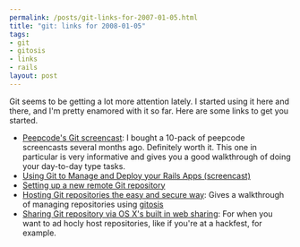 ```yaml
--- 
permalink: /posts/git-links-for-2007-01-05.html
title: "git: links for 2008-01-05"
tags: 
- git
- gitosis
- links
- rails
layout: post
---
```

Git seems to be getting a lot more attention lately. I started using it here and there, and I'm pretty enamored with it so far. Here are some links to get you started.

 * [Peepcode's Git screencast](http://peepcode.com/products/git): I bought a 10-pack of peepcode screencasts several months ago. Definitely worth it. This one in particular is very informative and gives you a good walkthrough of doing your day-to-day type tasks.
 * [Using Git to Manage and Deploy your Rails Apps (screencast)](http://jointheconversation.org/railsgit)
 * [Setting up a new remote Git repository](http://toolmantim.com/article/2007/12/5/setting_up_a_new_remote_git_repository)
 * [Hosting Git repositories the easy and secure way](http://scie.nti.st/2007/11/14/hosting-git-repositories-the-easy-and-secure-way): Gives a walkthrough of managing repositories using [gitosis](http://eagain.net/gitweb/?p=gitosis.git)
 * [Sharing Git repository via OS X's built in web sharing](http://toolmantim.com/article/2007/12/5/sharing_git_repositories_via_os_xs_built_in_web_sharing): For when you want to ad hocly host repositories, like if you're at a hackfest, for example.
